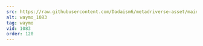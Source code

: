 ```yaml
---
src: https://raw.githubusercontent.com/Dadaism6/metadriverse-asset/main/script-waymo-output-newcompressed/waymo_1083.mp4
alt: waymo_1083
tag: waymo
vid: 1083
order: 120
---
```

